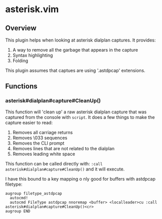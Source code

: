 # asterisk.vim

## Overview
This plugin helps when looking at asterisk dialplan captures. It provides:
1. A way to remove all the garbage that appears in the capture
1. Syntax highlighting
1. Folding

This plugin assumes that captues are using '.astdpcap' extensions.

## Functions
### asterisk#dialplan#capture#CleanUp()
This function will 'clean up' a raw asterisk dialplan capture that was captured from the console with ```script```. 
It does a few things to make the capture easier to read:
1. Removes all carriage returns
1. Removes \033 sequences
1. Removes the CLI prompt
1. Removes lines that are not related to the dialplan
1. Removes leading white space

This function can be called directly with:
```:call asterisk#dialplan#capture#CleanUp()``` 
and it will execute. 

I have this bound to a key mapping o nly good for buffers with astdpcap filetype:
```
augroup filetype_astdpcap
  autocmd!
  autocmd FileType astdpcap nnoremap <buffer> <localleader>cu :call asterisk#dialplan#capture#CleanUp()<cr>
augroup END
```
